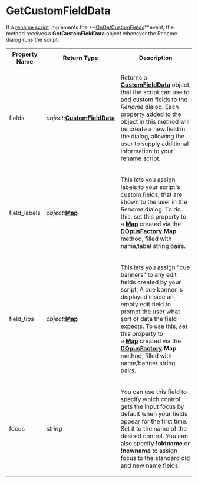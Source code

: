# GetCustomFieldData

If a [rename script](/Manual/file_operations/renaming_files/advanced_rename/rename_scripts.md) implements the **[OnGetCustomFields](../scripting_events/ongetcustomfields.md)**event, the method receives a **GetCustomFieldData** object whenever the Rename dialog runs the script.

<table>
<thead><tr><th>
Property Name</th><th>
Return Type</th><th>
Description
</th></tr></thead><tbody><tr><td>
fields</td><td>

*object:***[CustomFieldData](customfielddata.md)**</td><td>

Returns a **[CustomFieldData](customfielddata.md)** object, that the script can use to add custom fields to the *Rename* dialog. Each property added to the object in this method will be create a new field in the dialog, allowing the user to supply additional information to your rename script.
</td></tr><tr><td>
field_labels</td><td>

*object:***[Map](map.md)**</td><td>

This lets you assign labels to your script's custom fields, that are shown to the user in the *Rename* dialog. To do this, set this property to a **[Map](map.md)** created via the **[DOpusFactory](dopusfactory.md).Map** method, filled with name/label string pairs.
</td></tr><tr><td>
field_tips</td><td>

*object:***[Map](map.md)**</td><td>

This lets you assign "cue banners" to any edit fields created by your script. A cue banner is displayed inside an empty edit field to prompt the user what sort of data the field expects. To use this, set this property to a **[Map](map.md)** created via the **[DOpusFactory](dopusfactory.md).Map** method, filled with name/banner string pairs.
</td></tr><tr><td>
focus</td><td>

*string*</td><td>

You can use this field to specify which control gets the input focus by default when your fields appear for the first time. Set it to the name of the desired control. You can also specify **!oldname** or **!newname** to assign focus to the standard old and new name fields.
</td></tr></tbody>
</table>

